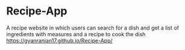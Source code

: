 # Recipe-App
A recipe website in which users can search for a dish and get a list of ingredients with measures and a recipe to cook the dish
https://gyanranjan17.github.io/Recipe-App/
